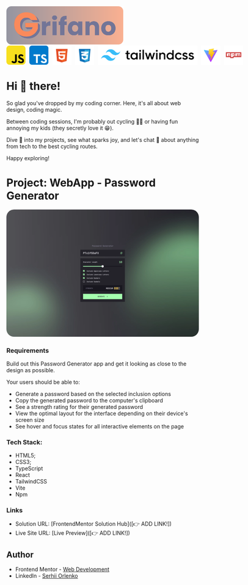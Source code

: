 <img src="./docs/github_assests//grifano-logo.svg" alt="grifano logo" height="100"/>

<div style="display: flex; gap: 10px; align-items: center;">
  <img src="./docs/github_assests/js-logo.svg" alt="javascript" height="50"/>
  <img src="./docs/github_assests/typescript-icon.svg" alt="typescript" height="50"/>
  <img src="./docs/github_assests/html-logo.svg" alt="html" height="50"/>
  <img src="./docs/github_assests/css-logo.svg" alt="CSS" height="50"/>
  <!-- <img src="./docs/github_assests/next.svg" alt="NextJS" height="50"/> -->
  <img src="./docs/github_assests/tailwind.svg" alt="TailwindCSS" height="50"/>
  <img src="./docs/github_assests/vite-logo.svg" alt="vite" height="50"/>
  <img src="./docs/github_assests/npm-logo.svg" alt="npm" height="50"/>
</div>

# Hi 👋 there!

So glad you've dropped by my coding corner. Here, it's all about web design,
coding magic.

Between coding sessions, I'm probably out cycling 🚴‍♂️ or having fun annoying my
kids (they secretly love it 😁).

Dive 👀 into my projects, see what sparks joy, and let's chat 💬 about anything
from tech to the best cycling routes.

Happy exploring!

# Project: WebApp - Password Generator

<img src="./docs/github_assests//preview.webp" alt="project preview" height="auto" style="border-radius: 20px"/>

### Requirements

Build out this Password Generator app and get it looking as close to the design
as possible.

Your users should be able to:

- Generate a password based on the selected inclusion options
- Copy the generated password to the computer's clipboard
- See a strength rating for their generated password
- View the optimal layout for the interface depending on their device's screen
  size
- See hover and focus states for all interactive elements on the page

### Tech Stack:

- HTML5;
- CSS3;
- TypeScript
- React
- TailwindCSS
- Vite
- Npm

### Links

- Solution URL: [FrontendMentor Solution Hub]([👉 ADD LINK!])
- Live Site URL: [Live Preview]([👉 ADD LINK!])

## Author

- Frontend Mentor -
  [Web Development](https://www.frontendmentor.io/profile/grifano)
- LinkedIn - [Serhii Orlenko](https://www.linkedin.com/in/grifano/)
